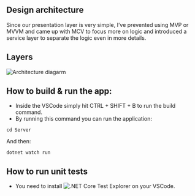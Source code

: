## Design architecture
Since our presentation layer is very simple, I’ve prevented using MVP or MVVM and came up with MCV to focus more on logic and introduced a service layer to separate the logic even in more details.

## Layers
![Architecture diagarm](https://github.com/aliafsahnoudeh/c-sharp-local-chat-solid/blob/main/c-sharp-local-chat-solid_diagram.jpg?raw=true)


## How to build & run the app:
- Inside the VSCode simply hit CTRL + SHIFT + B to run the build command.
- By running this command you can run the application:

```
cd Server
```

And then:

```
dotnet watch run
```

## How to run unit tests
- You need to install ![.NET Core Test Explorer](https://marketplace.visualstudio.com/items?itemName=formulahendry.dotnet-test-explorer) on your VSCode.